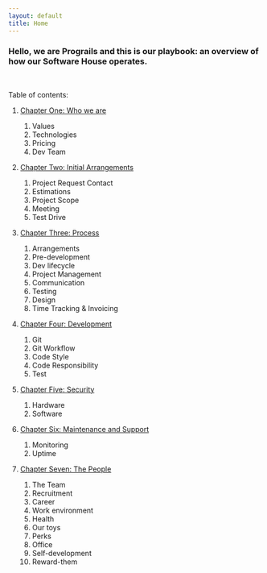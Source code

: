 ```yaml
---
layout: default
title: Home
---
```


### Hello, we are Prograils and this is our playbook: an overview of how our Software House operates.


<br>

Table of contents:


1. [Chapter One: Who we are](/playbook/who_we_are)
   1. Values
   2. Technologies
   3. Pricing
   4. Dev Team

2. [Chapter Two: Initial Arrangements](/playbook/initial_arrangements)
   1. Project Request Contact
   2. Estimations
   3. Project Scope
   4. Meeting
   5. Test Drive

3. [Chapter Three: Process](/playbook/process)
   1. Arrangements
   2. Pre-development
   3. Dev lifecycle
   4. Project Management
   5. Communication
   6. Testing
   7. Design
   8. Time Tracking & Invoicing

4. [Chapter Four: Development](/playbook/development)
   1. Git
   2. Git Workflow
   3. Code Style
   4. Code Responsibility
   5. Test

5. [Chapter Five: Security](/playbook/security)
   1. Hardware
   2. Software

6. [Chapter Six: Maintenance and Support](/playbook/maintenance_and_support)
   1. Monitoring
   2. Uptime

7. [Chapter Seven: The People](/playbook/the_people)
   1. The Team
   2. Recruitment
   3. Career
   4. Work environment
   5. Health
   6. Our toys
   7. Perks
   8. Office
   9. Self-development
   10. Reward-them
